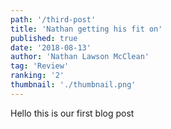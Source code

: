 ```yaml
---
path: '/third-post'
title: 'Nathan getting his fit on'
published: true
date: '2018-08-13'
author: 'Nathan Lawson McClean'
tag: 'Review'
ranking: '2'
thumbnail: './thumbnail.png'
---
```


Hello this is our first blog post
